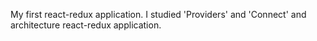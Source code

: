 My first react-redux application. I studied 'Providers' and 'Connect' and architecture react-redux application.
